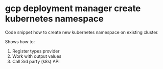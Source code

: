 # gcp deployment manager create kubernetes namespace

Code snippet how to create new kubernetes namespace on existing cluster.

Shows how to:
1. Register types provider
2. Work with output values
3. Call 3rd party (k8s) API
